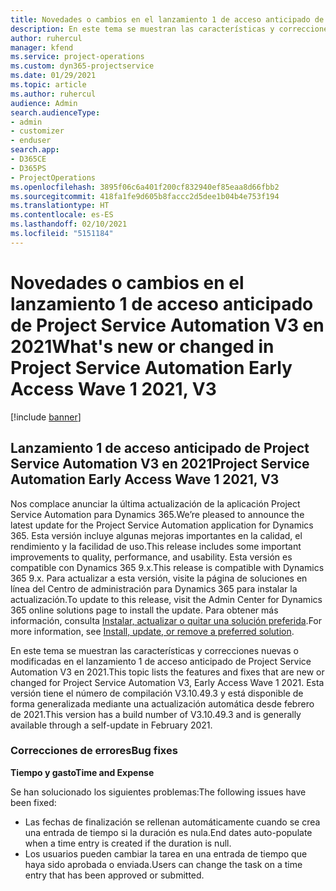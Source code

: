 ```yaml
---
title: Novedades o cambios en el lanzamiento 1 de acceso anticipado de Project Service Automation V3 en 2021
description: En este tema se muestran las características y correcciones disponibles en el lanzamiento 1 de acceso anticipado de Project Service Automation V3 en 2021.
author: ruhercul
manager: kfend
ms.service: project-operations
ms.custom: dyn365-projectservice
ms.date: 01/29/2021
ms.topic: article
ms.author: ruhercul
audience: Admin
search.audienceType:
- admin
- customizer
- enduser
search.app:
- D365CE
- D365PS
- ProjectOperations
ms.openlocfilehash: 3895f06c6a401f200cf832940ef85eaa8d66fbb2
ms.sourcegitcommit: 418fa1fe9d605b8faccc2d5dee1b04b4e753f194
ms.translationtype: HT
ms.contentlocale: es-ES
ms.lasthandoff: 02/10/2021
ms.locfileid: "5151184"
---
```

# <a name="whats-new-or-changed-in-project-service-automation-early-access-wave-1-2021-v3"></a><span data-ttu-id="9c490-103">Novedades o cambios en el lanzamiento 1 de acceso anticipado de Project Service Automation V3 en 2021</span><span class="sxs-lookup"><span data-stu-id="9c490-103">What's new or changed in Project Service Automation Early Access Wave 1 2021, V3</span></span>

[!include [banner](../includes/psa-now-project-operations.md)]

## <a name="project-service-automation-early-access-wave-1-2021-v3"></a><span data-ttu-id="9c490-104">Lanzamiento 1 de acceso anticipado de Project Service Automation V3 en 2021</span><span class="sxs-lookup"><span data-stu-id="9c490-104">Project Service Automation Early Access Wave 1 2021, V3</span></span>

<span data-ttu-id="9c490-105">Nos complace anunciar la última actualización de la aplicación Project Service Automation para Dynamics 365.</span><span class="sxs-lookup"><span data-stu-id="9c490-105">We’re pleased to announce the latest update for the Project Service Automation application for Dynamics 365.</span></span> <span data-ttu-id="9c490-106">Esta versión incluye algunas mejoras importantes en la calidad, el rendimiento y la facilidad de uso.</span><span class="sxs-lookup"><span data-stu-id="9c490-106">This release includes some important improvements to quality, performance, and usability.</span></span> <span data-ttu-id="9c490-107">Esta versión es compatible con Dynamics 365 9.x.</span><span class="sxs-lookup"><span data-stu-id="9c490-107">This release is compatible with Dynamics 365 9.x.</span></span> <span data-ttu-id="9c490-108">Para actualizar a esta versión, visite la página de soluciones en línea del Centro de administración para Dynamics 365 para instalar la actualización.</span><span class="sxs-lookup"><span data-stu-id="9c490-108">To update to this release, visit the Admin Center for Dynamics 365 online solutions page to install the update.</span></span> <span data-ttu-id="9c490-109">Para obtener más información, consulta [Instalar, actualizar o quitar una solución preferida](https://docs.microsoft.com/power-platform/admin/install-remove-preferred-solution).</span><span class="sxs-lookup"><span data-stu-id="9c490-109">For more information, see [Install, update, or remove a preferred solution](https://docs.microsoft.com/power-platform/admin/install-remove-preferred-solution).</span></span>

<span data-ttu-id="9c490-110">En este tema se muestran las características y correcciones nuevas o modificadas en el lanzamiento 1 de acceso anticipado de Project Service Automation V3 en 2021.</span><span class="sxs-lookup"><span data-stu-id="9c490-110">This topic lists the features and fixes that are new or changed for Project Service Automation V3, Early Access Wave 1 2021.</span></span> <span data-ttu-id="9c490-111">Esta versión tiene el número de compilación V3.10.49.3 y está disponible de forma generalizada mediante una actualización automática desde febrero de 2021.</span><span class="sxs-lookup"><span data-stu-id="9c490-111">This version has a build number of V3.10.49.3 and is generally available through a self-update in February 2021.</span></span>


### <a name="bug-fixes"></a><span data-ttu-id="9c490-112">Correcciones de errores</span><span class="sxs-lookup"><span data-stu-id="9c490-112">Bug fixes</span></span>

<span data-ttu-id="9c490-113">**Tiempo y gasto**</span><span class="sxs-lookup"><span data-stu-id="9c490-113">**Time and Expense**</span></span>

<span data-ttu-id="9c490-114">Se han solucionado los siguientes problemas:</span><span class="sxs-lookup"><span data-stu-id="9c490-114">The following issues have been fixed:</span></span>

- <span data-ttu-id="9c490-115">Las fechas de finalización se rellenan automáticamente cuando se crea una entrada de tiempo si la duración es nula.</span><span class="sxs-lookup"><span data-stu-id="9c490-115">End dates auto-populate when a time entry is created if the duration is null.</span></span>
- <span data-ttu-id="9c490-116">Los usuarios pueden cambiar la tarea en una entrada de tiempo que haya sido aprobada o enviada.</span><span class="sxs-lookup"><span data-stu-id="9c490-116">Users can change the task on a time entry that has been approved or submitted.</span></span>
